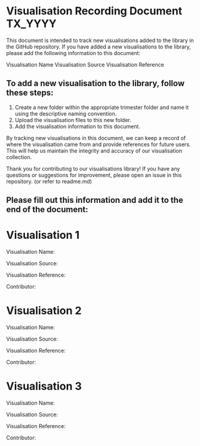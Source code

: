 # Visualisation Recording Document TX_YYYY

This document is intended to track new visualisations added to the library in the GitHub repository. If you have added a new visualisations to the library, please add the following information to this document:

Visualisation Name
Visualisation Source
Visualisation Reference

## To add a new visualisation to the library, follow these steps:

1. Create a new folder within the appropriate trimester folder and name it using the descriptive naming convention.
2. Upload the visualisation files to this new folder.
3. Add the visualisation information to this document.

By tracking new visualisations in this document, we can keep a record of where the visualisation came from and provide references for future users. This will help us maintain the integrity and accuracy of our visualisation collection.

Thank you for contributing to our visualisations library! If you have any questions or suggestions for improvement, please open an issue in this repository. (or refer to readme.md)

## Please fill out this information and add it to the end of the document:

# Visualisation 1

Visualisation Name:

Visualisation Source:

Visualisation Reference:

Contributor:

# Visualisation 2

Visualisation Name:

Visualisation Source:

Visualisation Reference:

Contributor:

# Visualisation 3

Visualisation Name:

Visualisation Source:

Visualisation Reference:

Contributor:
